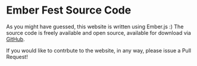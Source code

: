 Ember Fest Source Code
======================

As you might have guessed, this website is written using Ember.js :) The source code is freely available and open source, available for download via <a href="https://github.com/joachimhs/EmberFestWebsite">GitHub</a>.

If you would like to contrbute to the website, in any way, please issue a Pull Request!
